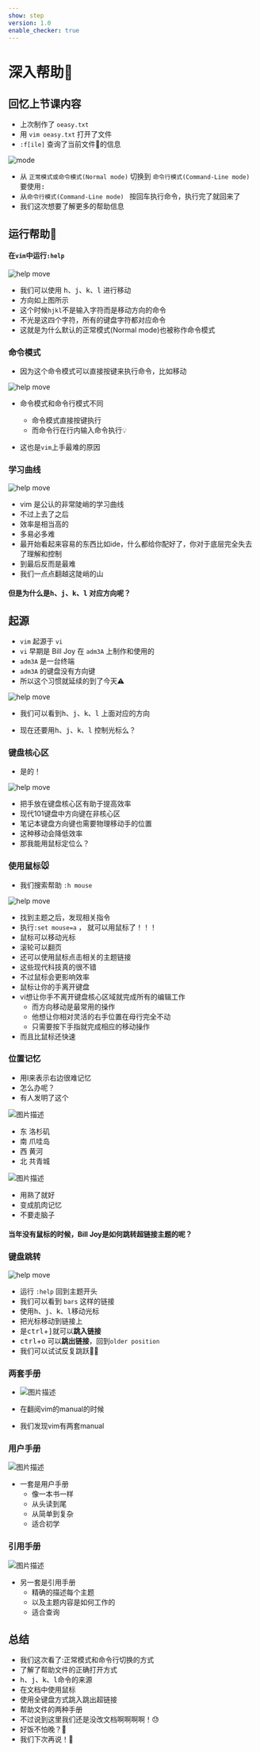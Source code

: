 ```yaml
---
show: step
version: 1.0
enable_checker: true
---
```


# 深入帮助📕

## 回忆上节课内容

- 上次制作了 `oeasy.txt` 
- 用 `vim oeasy.txt` 打开了文件
-  `:f[ile]` 查询了当前文件🔖的信息

![mode](https://labfile.oss.aliyuncs.com/courses/2840/vim-vi-mode00.png)

- 从 `正常模式或命令模式(Normal mode)` 切换到 `命令行模式(Command-Line mode) ` 要使用<kbd>:</kbd>
- 从`命令行模式(Command-Line mode) ` 按<kbd>回车</kbd>执行命令，执行完了就回来了
- 我们这次想要了解更多的帮助信息

## 运行帮助📕

#### 在`vim`中运行`:help`

![help move](https://labfile.oss.aliyuncs.com/courses/2840/vim_help_move.png)

- 我们可以使用 <kbd>h</kbd>、<kbd>j</kbd>、<kbd>k</kbd>、<kbd>l</kbd> 进行移动
- 方向如上图所示
- 这个时候`hjkl`不是输入字符而是移动方向的命令
- 不光是这四个字符，所有的键盘字符都对应命令
- 这就是为什么默认的正常模式(Normal mode)也被称作命令模式


### 命令模式

- 因为这个命令模式可以直接按键来执行命令，比如移动

![help move](https://labfile.oss.aliyuncs.com/courses/2840/vi-keyboard.gif)

- 命令模式和命令行模式不同
	- 命令模式直接按键执行
	- 而命令行在行内输入命令执行💡

- 这也是`vim`上手最难的原因

### 学习曲线

![help move](https://labfile.oss.aliyuncs.com/courses/2840/vim-learning-curve.jpg)

- vim 是公认的非常陡峭的学习曲线
- 不过上去了之后
- 效率是相当高的
- 多易必多难
- 最开始看起来容易的东西比如ide，什么都给你配好了，你对于底层完全失去了理解和控制
- 到最后反而是最难
- 我们一点点翻越这陡峭的山

#### 但是为什么是<kbd>h</kbd>、<kbd>j</kbd>、<kbd>k</kbd>、<kbd>l</kbd> 对应方向呢？

## 起源

- `vim` 起源于 `vi` 
- `vi` 早期是 Bill Joy 在 `adm3A` 上制作和使用的
- `adm3A` 是一台终端
- `adm3A` 的键盘没有方向键
-  所以这个习惯就延续的到了今天⚠️


![help move](https://labfile.oss.aliyuncs.com/courses/2840/adm3a.jpg)


- 我们可以看到<kbd>h</kbd>、<kbd>j</kbd>、<kbd>k</kbd>、<kbd>l</kbd> 上面对应的方向


- 现在还要用<kbd>h</kbd>、<kbd>j</kbd>、<kbd>k</kbd>、<kbd>l</kbd> 控制光标么？

### 键盘核心区

- 是的！

![help move](https://labfile.oss.aliyuncs.com/courses/2840/ADM3A-keyboard.jpg)

- 把手放在键盘核心区有助于提高效率
- 现代101键盘中方向键在非核心区
- 笔记本键盘方向键也需要物理移动手的位置
- 这种移动会降低效率
- 那我能用鼠标定位么？


### 使用鼠标🐭

- 我们搜索帮助 `:h mouse`

![help move](https://labfile.oss.aliyuncs.com/courses/2840/mouse%20on.png)

- 找到主题之后，发现相关指令
- 执行`:set mouse=a` ， 就可以用鼠标了！！！
- 鼠标可以移动光标
- 滚轮可以翻页
- 还可以使用鼠标点击相关的主题链接
- 这些现代科技真的很不错
- 不过鼠标会更影响效率
- 鼠标让你的手离开键盘
- vi想让你手不离开键盘核心区域就完成所有的编辑工作
	- 而方向移动是最常用的操作
	- 他想让你相对灵活的右手位置在母行完全不动
	- 只需要按下手指就完成相应的移动操作
- 而且比鼠标还快速


### 位置记忆

- 用l来表示右边很难记忆
- 怎么办呢？
- 有人发明了这个

![图片描述](https://doc.shiyanlou.com/courses/uid1190679-20210703-1625321142103)

- 东 洛杉矶
- 南 爪哇岛
- 西 黄河
- 北 共青城
 
![图片描述](https://doc.shiyanlou.com/courses/uid1190679-20210703-1625320724927)

- 用熟了就好
- 变成肌肉记忆
- 不要走脑子

#### 当年没有鼠标的时候，Bill Joy是如何跳转超链接主题的呢？

### 键盘跳转

![help move](https://labfile.oss.aliyuncs.com/courses/2840/jump%20link.jpg)

- 运行 `:help` 回到主题开头
- 我们可以看到 `bars` 这样的链接
- 使用<kbd>h</kbd>、<kbd>j</kbd>、<kbd>k</kbd>、<kbd>l</kbd>移动光标
- 把光标移动到链接上
- 是<kbd>ctrl</kbd>+<kbd>]</kbd>就可以**跳入链接**
- <kbd>ctrl</kbd>+<kbd>o</kbd> 可以**跳出链接**，回到`older position`
- 我们可以试试反复跳跃🤸‍♀️


### 两套手册

- ![图片描述](https://doc.shiyanlou.com/courses/uid1190679-20210703-1625308639334)

- 在翻阅vim的manual的时候
- 我们发现vim有两套manual

### 用户手册

![图片描述](https://doc.shiyanlou.com/courses/uid1190679-20210703-1625308848707)

- 一套是用户手册
	- 像一本书一样
	- 从头读到尾
	- 从简单到复杂
	- 适合初学

### 引用手册

![图片描述](https://doc.shiyanlou.com/courses/uid1190679-20210703-1625308880307)

- 另一套是引用手册
	- 精确的描述每个主题
	- 以及主题内容是如何工作的
	- 适合查询



## 总结
- 我们这次看了:正常模式和命令行切换的方式
- 了解了帮助文件的正确打开方式
- <kbd>h</kbd>、<kbd>j</kbd>、<kbd>k</kbd>、<kbd>l</kbd>命令的来源
- 在文档中使用鼠标
- 使用全键盘方式跳入跳出超链接
- 帮助文件的两种手册
- 不过说到这里我们还是没改文档啊啊啊啊！😓
- 好饭不怕晚？🤪
- 我们下次再说！👋